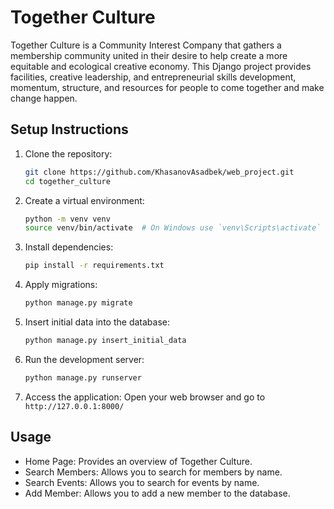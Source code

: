 # Together Culture

Together Culture is a Community Interest Company that gathers a membership community united in their desire to help create a more equitable and ecological creative economy. This Django project provides facilities, creative leadership, and entrepreneurial skills development, momentum, structure, and resources for people to come together and make change happen.

## Setup Instructions

1. Clone the repository:
   ```bash
   git clone https://github.com/KhasanovAsadbek/web_project.git
   cd together_culture
   ```

2. Create a virtual environment:
   ```bash
   python -m venv venv
   source venv/bin/activate  # On Windows use `venv\Scripts\activate`
   ```

3. Install dependencies:
   ```bash
   pip install -r requirements.txt
   ```

4. Apply migrations:
   ```bash
   python manage.py migrate
   ```

5. Insert initial data into the database:
   ```bash
   python manage.py insert_initial_data
   ```

6. Run the development server:
   ```bash
   python manage.py runserver
   ```

7. Access the application:
   Open your web browser and go to `http://127.0.0.1:8000/`

## Usage

- Home Page: Provides an overview of Together Culture.
- Search Members: Allows you to search for members by name.
- Search Events: Allows you to search for events by name.
- Add Member: Allows you to add a new member to the database.